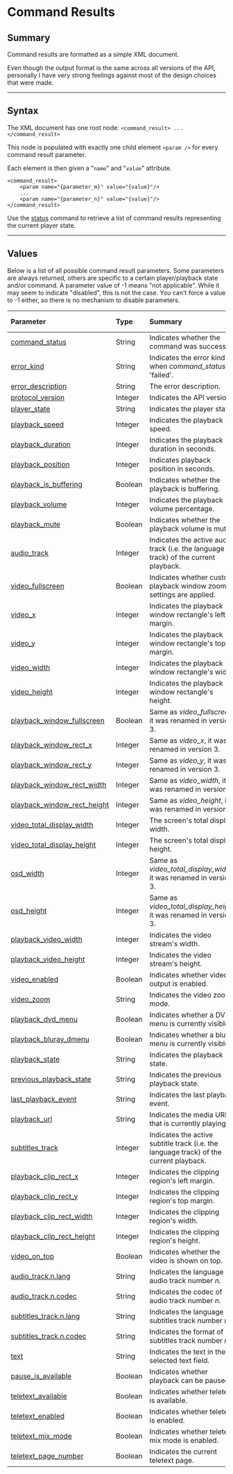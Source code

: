 # Command Results #
## Summary ##
Command results are formatted as a simple XML document.

Even though the output format is the same across all versions of the API, personally I have very strong feelings against most of the design choices that were made.


---


## Syntax ##
The XML document has one root node: ` <command_result> ... </command_result> `

This node is populated with exactly one child element `<param />` for every command result parameter.

Each element is then given a "`name`" and "`value`" attribute.

```
<command_result>
	<param name="{parameter_m}" value="{value}"/>
	...
	<param name="{parameter_n}" value="{value}"/>
</command_result>
```

Use the [status](StatusCommand.md) command to retrieve a list of command results representing the current player state.


---


## Values ##

Below is a list of all possible command result parameters. Some parameters are always returned, others are specific to a certain player/playback state and/or command. A parameter value of -1 means "not applicable". While it may seem to indicate "disabled", this is not the case. You can't force a value to -1 either, so there is no mechanism to disable parameters.

| **Parameter**| **Type**| **Summary**| **API Version(s)**|
|:-------------|:--------|:-----------|:------------------|
|[command\_status](CommandStatus.md)|String   |Indicates whether the command was successful.|≥ 1                |
|[error\_kind](ErrorKind.md)|String   |Indicates the error kind when _command\_status_ is 'failed'.|≥ 1                |
|[error\_description](ErrorDescription.md)|String   |The error description.|≥ 1                |
|[protocol\_version](ProtocolVersion.md)|Integer  |Indicates the API version.|≥ 1                |
|[player\_state](PlayerState.md)|String   |Indicates the player state.|≥ 1                |
|[playback\_speed](PlaybackSpeed.md)|Integer  |Indicates the playback speed.|≥ 1                |
|[playback\_duration](PlaybackDuration.md)|Integer  |Indicates the playback duration in seconds.|≥ 1                |
|[playback\_position](PlaybackPosition.md)|Integer  |Indicates playback position in seconds.|≥ 1                |
|[playback\_is\_buffering](PlaybackIsBuffering.md)|Boolean  |Indicates whether the playback is buffering.|≥ 1                |
|[playback\_volume](PlaybackVolume.md)|Integer  |Indicates the playback volume percentage.|≥ 2                |
|[playback\_mute](PlaybackMute.md)|Boolean  |Indicates whether the playback volume is muted.|≥ 2                |
|[audio\_track](AudioTrack.md)|Integer  |Indicates the active audio track (i.e. the language track) of the current playback.|≥ 2                |
|[video\_fullscreen](VideoFullscreen.md)|Boolean  |Indicates whether custom playback window zoom settings are applied.|2                  |
|[video\_x](VideoX.md)|Integer  |Indicates the playback window rectangle's left margin.|2                  |
|[video\_y](VideoY.md)|Integer  |Indicates the playback window rectangle's top margin.|2                  |
|[video\_width](VideoWidth.md)|Integer  |Indicates the playback window rectangle's width.|2                  |
|[video\_height](VideoHeight.md)|Integer  |Indicates the playback window rectangle's height.|2                  |
|[playback\_window\_fullscreen](PlaybackWindowFullscreen.md)|Boolean  |Same as _video\_fullscreen_, it was renamed in version 3.|≥ 3                |
|[playback\_window\_rect\_x](PlaybackWindowRectX.md)|Integer  |Same as _video\_x_, it was renamed in version 3.|≥ 3                |
|[playback\_window\_rect\_y](PlaybackWindowRectY.md)|Integer  |Same as _video\_y_, it was renamed in version 3.|≥ 3                |
|[playback\_window\_rect\_width](PlaybackWindowRectWidth.md)|Integer  |Same as _video\_width_, it was renamed in version 3.|≥ 3                |
|[playback\_window\_rect\_height](PlaybackWindowRectHeight.md)|Integer  |Same as _video\_height_, it was renamed in version 3.|≥ 3                |
|[video\_total\_display\_width](VideoTotalDisplayWidth.md)|Integer  |The screen's total display width.|2                  |
|[video\_total\_display\_height](VideoTotalDisplayHeight.md)|Integer  |The screen's total display height.|2                  |
|[osd\_width](OsdWidth.md)|Integer  |Same as _video\_total\_display\_width_, it was renamed in version 3.|≥ 3                |
|[osd\_height](OsdHeight.md)|Integer  |Same as _video\_total\_display\_height_, it was renamed in version 3.|≥ 3                |
|[playback\_video\_width](PlaybackVideoWidth.md)|Integer  |Indicates the video stream's width.|≥ 3                |
|[playback\_video\_height](PlaybackVideoHeight.md)|Integer  |Indicates the video stream's height.|≥ 3                |
|[video\_enabled](VideoEnabled.md)|Boolean  |Indicates whether video output is enabled.|≥ 2                |
|[video\_zoom](VideoZoom.md)|String   |Indicates the video zoom mode.|≥ 2                |
|[playback\_dvd\_menu](PlaybackDvdMenu.md)|Boolean  |Indicates whether a DVD menu is currently visible.|≥ 1                |
|[playback\_bluray\_dmenu](PlaybackBlurayMenu.md)|Boolean  |Indicates whether a bluray menu is currently visible.|≥ 1                |
|[playback\_state](PlaybackState.md)|String   |Indicates the playback state.|≥ 3                |
|[previous\_playback\_state](PreviousPlaybackState.md)|String   |Indicates the previous playback state.|≥ 3                |
|[last\_playback\_event](LastPlaybackEvent.md)|String   |Indicates the last playback event.|≥ 3                |
|[playback\_url](PlaybackUrl.md)|String   |Indicates the media URL that is currently playing.|≥ 3                |
|[subtitles\_track](SubtitlesTrack.md)|Integer  |Indicates the active subtitle track (i.e. the language track) of the current playback.|≥ 3                |
|[playback\_clip\_rect\_x](PlaybackClipRectX.md)|Integer  |Indicates the clipping region's left margin.|≥ 3                |
|[playback\_clip\_rect\_y](PlaybackClipRectY.md)|Integer  |Indicates the clipping region's top margin.|≥ 3                |
|[playback\_clip\_rect\_width](PlaybackClipRectWidth.md)|Integer  |Indicates the clipping region's width.|≥ 3                |
|[playback\_clip\_rect\_height](PlaybackClipRectHeight.md)|Integer  |Indicates the clipping region's height.|≥ 3                |
|[video\_on\_top](VideoOnTop.md)|Boolean  |Indicates whether the video is shown on top.|≥ 3                |
|[audio\_track.n.lang](AudioTrackLang.md)|String   |Indicates the language of audio track number _n_.|≥ 2                |
|[audio\_track.n.codec](AudioTrackCodec.md)|String   |Indicates the codec of audio track number _n_.|≥ 3                |
|[subtitles\_track.n.lang](SubtitlesTrackLang.md)|String   |Indicates the language of subtitles track number _n_.|≥ 3                |
|[subtitles\_track.n.codec](SubtitlesTrackCodec.md)|String   |Indicates the format of subtitles track number _n_.|≥ 3                |
|[text](Text.md)|String   |Indicates the text in the selected text field.|≥ 3                |
|[pause\_is\_available](PauseIsAvailable.md) |Boolean  |Indicates whether playback can be paused.| ?                 |
|[teletext\_available](TeletextAvailable.md) |Boolean  |Indicates whether teletext is available.| ?                 |
|[teletext\_enabled](TeletextEnabled.md) |Boolean  |Indicates whether teletext is enabled.| ?                 |
|[teletext\_mix\_mode](TeletextMixMode.md) |Boolean  |Indicates whether teletext mix mode is enabled. | ?                 |
|[teletext\_page\_number](TeletextPageNumber.md) |Boolean  |Indicates the current teletext page.| ?                 |